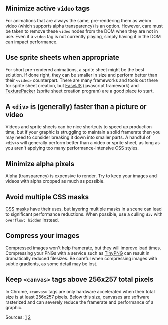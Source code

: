 ## Minimize active `video` tags

For animations that are always the same, pre-rendering them as webm video (which supports alpha transparency)
is an option. However, care must be taken to remove these `video` nodes from the DOM when they are not in use.
Even if a `video` tag is not currently playing, simply having it in the DOM can impact performance.

## Use sprite sheets when appropriate

For short pre-rendered animations, a sprite sheet might be the best solution.
If done right, they can be smaller in size and perform better than their `<video>` counterpart.
There are many frameworks and tools out there for sprite sheet creation, but
[EaselJS](http://www.createjs.com/#!/EaselJS) (javascript framework) and
[TexturePacker](https://www.codeandweb.com/texturepacker) (sprite sheet creation program) are a good place to start.

## A `<div>` is (generally) faster than a picture or video

Videos and sprite sheets can be nice shortcuts to speed up production time, but if your graphic is
struggling to maintain a solid framerate then you may need to consider breaking it down into smaller parts.
A handful of `<div>`s will generally perform better than a video or sprite sheet, as long as you aren't
applying too many performance-intensive CSS styles.

## Minimize alpha pixels

Alpha (transparency) is expensive to render. Try to keep your images and videos with alpha cropped as much as possible.

## Avoid multiple CSS masks
[CSS masks](http://www.html5rocks.com/en/tutorials/masking/adobe/) have their uses, but layering
multiple masks in a scene can lead to significant performance reductions.
When possible, use a culling `div` with `overflow: hidden` instead.

## Compress your images

Compressed images won't help framerate, but they will improve load times.
Compressing your PNGs with a service such as [TinyPNG](https://tinypng.com/) can result in dramatically
reduced filesizes. Be careful when compressing images with subtle gradients, as some detail may be lost.

## Keep `<canvas>` tags above 256x257 total pixels
In Chrome, `<canvas>` tags are only hardware accelerated when their total size is at least 256x257 pixels.
Below this size, canvases are software rasterized and can severely reduce the framerate and performance of a graphic.

Sources:
[1](https://groups.google.com/a/chromium.org/forum/#!topic/blink-dev/NPSQdiXSK4w) 
[2](https://chromium.googlesource.com/external/Webkit/+/f10c2d38aefd143134545e397bc49c8e305d3ba8/Source/WebCore/page/Settings.cpp#133)
